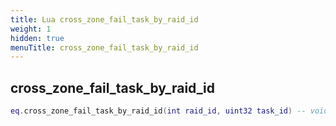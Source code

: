 ```yaml
---
title: Lua cross_zone_fail_task_by_raid_id
weight: 1
hidden: true
menuTitle: cross_zone_fail_task_by_raid_id
---
```

## cross_zone_fail_task_by_raid_id
```lua
eq.cross_zone_fail_task_by_raid_id(int raid_id, uint32 task_id) -- void
```